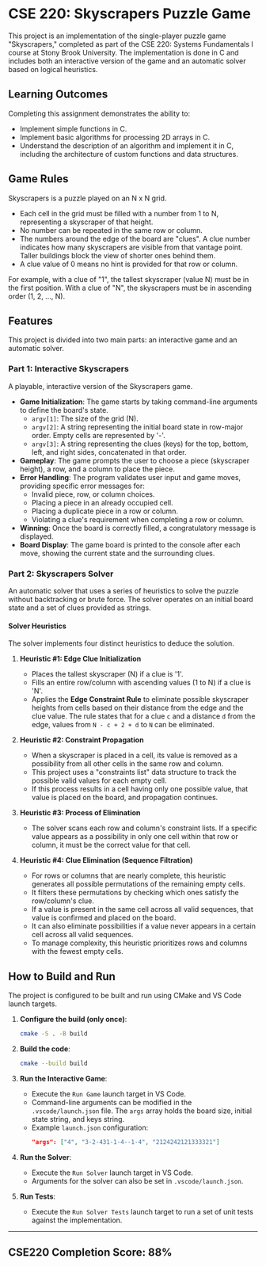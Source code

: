 # CSE 220: Skyscrapers Puzzle Game

This project is an implementation of the single-player puzzle game "Skyscrapers," completed as part of the CSE 220: Systems Fundamentals I course at Stony Brook University. The implementation is done in C and includes both an interactive version of the game and an automatic solver based on logical heuristics.

## Learning Outcomes

Completing this assignment demonstrates the ability to:
* Implement simple functions in C.
* Implement basic algorithms for processing 2D arrays in C.
* Understand the description of an algorithm and implement it in C, including the architecture of custom functions and data structures.

## Game Rules

Skyscrapers is a puzzle played on an N x N grid.
* Each cell in the grid must be filled with a number from 1 to N, representing a skyscraper of that height.
* No number can be repeated in the same row or column.
* The numbers around the edge of the board are "clues". A clue number indicates how many skyscrapers are visible from that vantage point. Taller buildings block the view of shorter ones behind them.
* A clue value of 0 means no hint is provided for that row or column.

For example, with a clue of "1", the tallest skyscraper (value N) must be in the first position. With a clue of "N", the skyscrapers must be in ascending order (1, 2, ..., N).

## Features

This project is divided into two main parts: an interactive game and an automatic solver.

### Part 1: Interactive Skyscrapers

A playable, interactive version of the Skyscrapers game.

* **Game Initialization**: The game starts by taking command-line arguments to define the board's state.
    * `argv[1]`: The size of the grid (N).
    * `argv[2]`: A string representing the initial board state in row-major order. Empty cells are represented by '-'.
    * `argv[3]`: A string representing the clues (keys) for the top, bottom, left, and right sides, concatenated in that order.
* **Gameplay**: The game prompts the user to choose a piece (skyscraper height), a row, and a column to place the piece.
* **Error Handling**: The program validates user input and game moves, providing specific error messages for:
    * Invalid piece, row, or column choices.
    * Placing a piece in an already occupied cell.
    * Placing a duplicate piece in a row or column.
    * Violating a clue's requirement when completing a row or column.
* **Winning**: Once the board is correctly filled, a congratulatory message is displayed.
* **Board Display**: The game board is printed to the console after each move, showing the current state and the surrounding clues.

### Part 2: Skyscrapers Solver

An automatic solver that uses a series of heuristics to solve the puzzle without backtracking or brute force. The solver operates on an initial board state and a set of clues provided as strings.

#### Solver Heuristics

The solver implements four distinct heuristics to deduce the solution.

1.  **Heuristic #1: Edge Clue Initialization**
    * Places the tallest skyscraper (N) if a clue is '1'.
    * Fills an entire row/column with ascending values (1 to N) if a clue is 'N'.
    * Applies the **Edge Constraint Rule** to eliminate possible skyscraper heights from cells based on their distance from the edge and the clue value. The rule states that for a clue `c` and a distance `d` from the edge, values from `N - c + 2 + d` to `N` can be eliminated.

2.  **Heuristic #2: Constraint Propagation**
    * When a skyscraper is placed in a cell, its value is removed as a possibility from all other cells in the same row and column.
    * This project uses a "constraints list" data structure to track the possible valid values for each empty cell.
    * If this process results in a cell having only one possible value, that value is placed on the board, and propagation continues.

3.  **Heuristic #3: Process of Elimination**
    * The solver scans each row and column's constraint lists. If a specific value appears as a possibility in only one cell within that row or column, it must be the correct value for that cell.

4.  **Heuristic #4: Clue Elimination (Sequence Filtration)**
    * For rows or columns that are nearly complete, this heuristic generates all possible permutations of the remaining empty cells.
    * It filters these permutations by checking which ones satisfy the row/column's clue.
    * If a value is present in the same cell across all valid sequences, that value is confirmed and placed on the board.
    * It can also eliminate possibilities if a value never appears in a certain cell across all valid sequences.
    * To manage complexity, this heuristic prioritizes rows and columns with the fewest empty cells.

## How to Build and Run

The project is configured to be built and run using CMake and VS Code launch targets.

1.  **Configure the build (only once)**:
    ```bash
    cmake -S . -B build
    ```

2.  **Build the code**:
    ```bash
    cmake --build build
    ```

3.  **Run the Interactive Game**:
    * Execute the `Run Game` launch target in VS Code.
    * Command-line arguments can be modified in the `.vscode/launch.json` file. The `args` array holds the board size, initial state string, and keys string.
    * Example `launch.json` configuration:
        ```json
        "args": ["4", "3-2-431-1-4--1-4", "2124242121333321"]
        ```

4.  **Run the Solver**:
    * Execute the `Run Solver` launch target in VS Code.
    * Arguments for the solver can also be set in `.vscode/launch.json`.

5.  **Run Tests**:
    * Execute the `Run Solver Tests` launch target to run a set of unit tests against the implementation.

---

## CSE220 Completion Score: 88%
